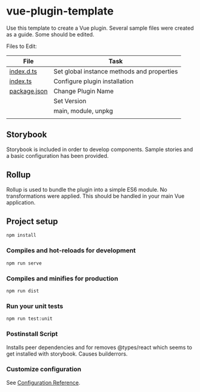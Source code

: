 # vue-plugin-template

Use this template to create a Vue plugin. Several sample files were created as a guide. Some should be edited.

Files to Edit:

| **File**                       | **Task**                                   |
| ------------------------------ | ------------------------------------------ |
| [index.d.ts](types\index.d.ts) | Set global instance methods and properties |
| [index.ts](src\index.ts)       | Configure plugin installation              |
| [package.json](package.json)   | Change Plugin Name                         |
|                                | Set Version                                |
|                                | main, module, unpkg                        |
|                                |

## Storybook

Storybook is included in order to develop components. Sample stories and a basic configuration has been provided.

## Rollup

Rollup is used to bundle the plugin into a simple ES6 module. No transformations were applied. This should be handled in your main Vue application.

## Project setup

```
npm install
```

### Compiles and hot-reloads for development

```
npm run serve
```

### Compiles and minifies for production

```
npm run dist
```

### Run your unit tests

```
npm run test:unit
```

### Postinstall Script

Installs peer dependencies and for removes @types/react which seems to get installed with storybook. Causes builderrors.

### Customize configuration

See [Configuration Reference](https://cli.vuejs.org/config/).
